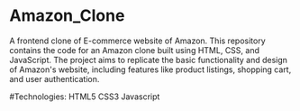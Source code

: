 # Amazon_Clone
A frontend clone of E-commerce website of Amazon. This repository contains the code for an Amazon clone built using HTML, CSS, and JavaScript. The project aims to replicate the basic functionality and design of Amazon's website, including features like product listings, shopping cart, and user authentication.

#Technologies:
HTML5
CSS3
Javascript
